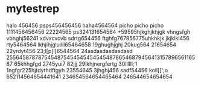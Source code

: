 # mytestrep
halo 456456
psps456456456
haha4564564
picho picho picho
1111456456456
22224565
ps324131654564
+59595hjkghjkhjgk
vhngsfgh
vbnghj56241
xdvxcvcvb
sdrtg654456
ftghfg767856775uhkhkjk
jkjklkl456
rty5464564
lkhjihjgluilil65464658
19ghughjghj
20kug564
21654654
22yrdyt456
23;l[p[l[6544564
24asdasdasdasdasd
25564587878754548754545454545454878654687945641315789656116587
65khhgfgd
2745yui7
82jjj
29lkhjnergfertg
30llllll;'l
1ngfgr225hjtdythdftgyh
23554645
3jhghj456
sadf54456
koll[[';o
652114564654441641
234654564654465464
246544654654654
